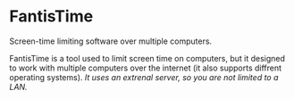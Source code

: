# FantisTime
Screen-time limiting software over multiple computers.

FantisTime is a tool used to limit screen time on computers, but it designed to work with multiple computers over the internet (it also supports diffrent operating systems). _It uses an extrenal server, so you are not limited to a LAN._